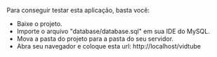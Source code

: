 Para conseguir testar esta aplicação, basta você:

- Baixe o projeto.
- Importe o arquivo "database/database.sql" em sua IDE do MySQL.
- Mova a pasta do projeto para a pasta do seu servidor.
- Abra seu navegador e coloque esta url: http://localhost/vidtube

